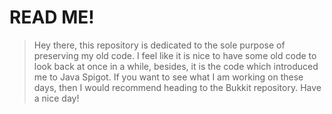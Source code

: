 # READ ME!
>Hey there, this repository is dedicated to the sole purpose of preserving my old code.
>I feel like it is nice to have some old code to look back at once in a while, besides, it is the code which introduced me to Java Spigot.
>If you want to see what I am working on these days, then I would recommend heading to the Bukkit repository.  Have a nice day!